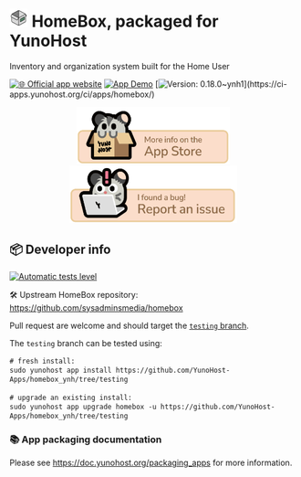 <!--
N.B.: This README was automatically generated by <https://github.com/YunoHost/apps_tools/blob/main/readme_generator>
It shall NOT be edited by hand.
-->

<h1>
  <img src="https://raw.githubusercontent.com/YunoHost/apps/main/logos/homebox.png" width="32px" alt="Logo of HomeBox">
  HomeBox, packaged for YunoHost
</h1>

Inventory and organization system built for the Home User

[![🌐 Official app website](https://img.shields.io/badge/Official_app_website-darkgreen?style=for-the-badge)](https://homebox.software/en/)
[![App Demo](https://img.shields.io/badge/App_Demo-blue?style=for-the-badge)](https://demo.homebox.software/home)
[![Version: 0.18.0~ynh1](https://img.shields.io/badge/Version-0.18.0~ynh1-rgba(0,150,0,1)?style=for-the-badge)](https://ci-apps.yunohost.org/ci/apps/homebox/)

<div align="center">
<a href="https://apps.yunohost.org/app/homebox"><img height="100px" src="https://github.com/YunoHost/yunohost-artwork/raw/refs/heads/main/badges/neopossum-badges/badge_more_info_on_the_appstore.svg"/></a>
<a href="https://github.com/YunoHost-Apps/homebox_ynh/issues"><img height="100px" src="https://github.com/YunoHost/yunohost-artwork/raw/refs/heads/main/badges/neopossum-badges/badge_report_an_issue.svg"/></a>
</div>

## 📦 Developer info

[![Automatic tests level](https://apps.yunohost.org/badge/cilevel/homebox)](https://ci-apps.yunohost.org/ci/apps/homebox/)

🛠️ Upstream HomeBox repository: <https://github.com/sysadminsmedia/homebox>

Pull request are welcome and should target the [`testing` branch](https://github.com/YunoHost-Apps/homebox_ynh/tree/testing).

The `testing` branch can be tested using:
```
# fresh install:
sudo yunohost app install https://github.com/YunoHost-Apps/homebox_ynh/tree/testing

# upgrade an existing install:
sudo yunohost app upgrade homebox -u https://github.com/YunoHost-Apps/homebox_ynh/tree/testing
```

### 📚 App packaging documentation

Please see <https://doc.yunohost.org/packaging_apps> for more information.